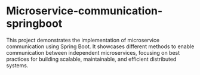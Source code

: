 # Microservice-communication-springboot
This project demonstrates the implementation of microservice communication using Spring Boot. It showcases different methods to enable communication between independent microservices, focusing on best practices for building scalable, maintainable, and efficient distributed systems.
